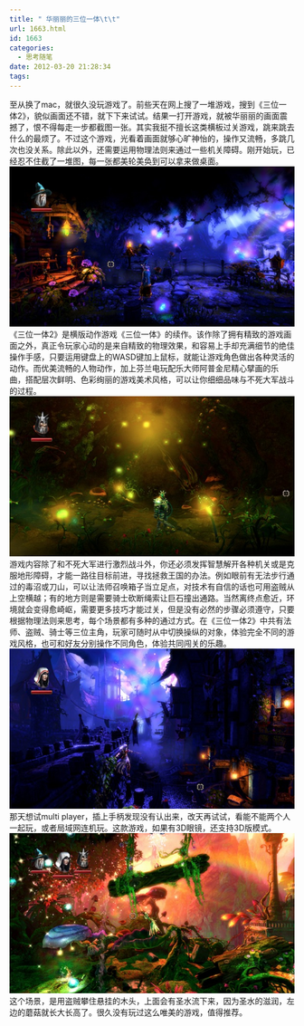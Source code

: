 ```yaml
---
title: " 华丽丽的三位一体\t\t"
url: 1663.html
id: 1663
categories:
  - 思考随笔
date: 2012-03-20 21:28:34
tags:
---
```


至从换了mac，就很久没玩游戏了。前些天在网上搜了一堆游戏，搜到《三位一体2》，貌似画面还不错，就下下来试试。结果一打开游戏，就被华丽丽的画面震撼了，恨不得每走一步都截图一张。其实我挺不擅长这类横板过关游戏，跳来跳去什么的最烦了。不过这个游戏，光看着画面就够心旷神怡的，操作又流畅，多跳几次也没关系。除此以外，还需要运用物理法则来通过一些机关障碍。刚开始玩，已经忍不住截了一堆图，每一张都美轮美奂到可以拿来做桌面。 ![2012 03 17 10 37 48](../../images//2012/03/2012-03-17-10.37.48.jpg " 2012-03-17 10.37.48.jpg") 《三位一体2》是横版动作游戏《三位一体》的续作。该作除了拥有精致的游戏画面之外，真正令玩家心动的是来自精致的物理效果，和容易上手却充满细节的绝佳操作手感，只要运用键盘上的WASD键加上鼠标，就能让游戏角色做出各种灵活的动作。而优美流畅的人物动作，加上芬兰电玩配乐大师阿普金尼精心擘画的乐 曲，搭配层次鲜明、色彩绚丽的游戏美术风格，可以让你细细品味与不死大军战斗的过程。 ![2012 03 17 10 53 59](../../images//2012/03/2012-03-17-10.53.59.jpg "2012-03-17 10.53.59.jpg") 游戏内容除了和不死大军进行激烈战斗外，你还必须发挥智慧解开各种机关或是克服地形障碍，才能一路往目标前进，寻找拯救王国的办法。例如眼前有无法步行通 过的毒沼或刀山，可以让法师召唤箱子当立足点，对技术有自信的话也可用盗贼从上空横越；有的地方则是需要骑士砍断绳索让巨石撞出通路。当然离终点愈近，环 境就会变得愈崎岖，需要更多技巧才能过关，但是没有必然的步骤必须遵守，只要根据物理法则来思考，每个场景都有多种的通过方式。在《三位一体2》中共有法师、盗贼、骑士等三位主角，玩家可随时从中切换操纵的对象，体验完全不同的游戏风格，也可和好友分别操作不同角色，体验共同闯关的乐趣。 ![2012 03 17 10 55 28](../../images//2012/03/2012-03-17-10.55.28.jpg "2012-03-17 10.55.28.jpg") 那天想试multi player，插上手柄发现没有认出来，改天再试试，看能不能两个人一起玩，或者局域网连机玩。这款游戏，如果有3D眼镜，还支持3D版模式。 ![2012 03 17 11 16 37](../../images//2012/03/2012-03-17-11.16.37.jpg "2012-03-17 11.16.37.jpg") 这个场景，是用盗贼攀住悬挂的木头，上面会有圣水流下来，因为圣水的滋润，左边的蘑菇就长大长高了。很久没有玩过这么唯美的游戏，值得推荐。
